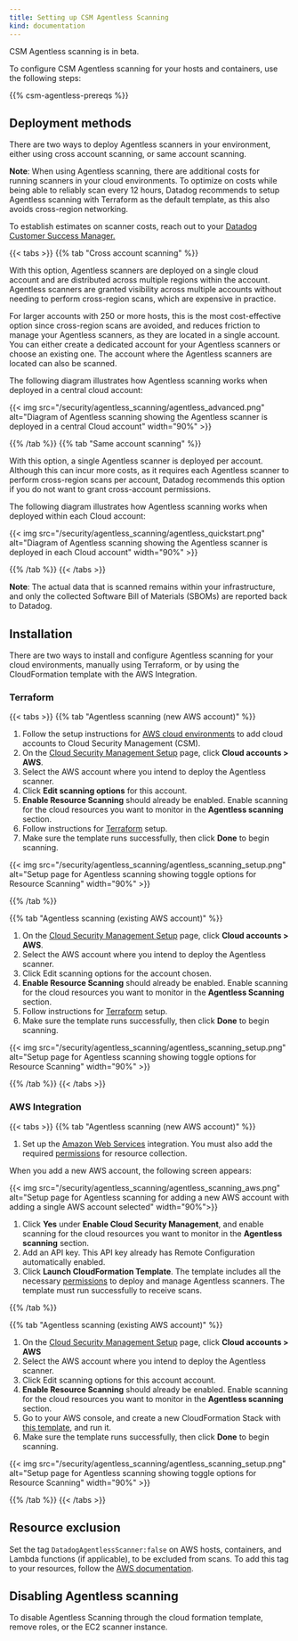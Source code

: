 ```yaml
---
title: Setting up CSM Agentless Scanning
kind: documentation
---
```


<div class="alert alert-info">CSM Agentless scanning is in beta.</div>

To configure CSM Agentless scanning for your hosts and containers, use the following steps:

{{% csm-agentless-prereqs %}}

## Deployment methods

There are two ways to deploy Agentless scanners in your environment, either using cross account scanning, or same account scanning.

**Note**: When using Agentless scanning, there are additional costs for running scanners in your cloud environments. To optimize on costs while being able to reliably scan every 12 hours, Datadog recommends to setup Agentless scanning with Terraform as the default template, as this also avoids cross-region networking. 

To establish estimates on scanner costs, reach out to your [Datadog Customer Success Manager.][8]

{{< tabs >}}
{{% tab "Cross account scanning" %}}

With this option, Agentless scanners are deployed on a single cloud account and are distributed across multiple regions within the account. Agentless scanners are granted visibility across multiple accounts without needing to perform cross-region scans, which are expensive in practice.

For larger accounts with 250 or more hosts, this is the most cost-effective option since cross-region scans are avoided, and reduces friction to manage your Agentless scanners, as they are located in a single account. You can either create a dedicated account for your Agentless scanners or choose an existing one. The account where the Agentless scanners are located can also be scanned.

The following diagram illustrates how Agentless scanning works when deployed in a central cloud account:

{{< img src="/security/agentless_scanning/agentless_advanced.png" alt="Diagram of Agentless scanning showing the Agentless scanner is deployed in a central Cloud account" width="90%" >}}

{{% /tab %}}
{{% tab "Same account scanning" %}}

With this option, a single Agentless scanner is deployed per account. Although this can incur more costs, as it requires each Agentless scanner to perform cross-region scans per account, Datadog recommends this option if you do not want to grant cross-account permissions.

The following diagram illustrates how Agentless scanning works when deployed within each Cloud account:

{{< img src="/security/agentless_scanning/agentless_quickstart.png" alt="Diagram of Agentless scanning showing the Agentless scanner is deployed in each Cloud account" width="90%" >}}

[3]: https://app.datadoghq.com/security/csm/vm
[4]: /agent/remote_config/?tab=configurationyamlfile#setup

{{% /tab %}}
{{< /tabs >}}


**Note**: The actual data that is scanned remains within your infrastructure, and only the collected Software Bill of Materials (SBOMs) are reported back to Datadog.

## Installation

There are two ways to install and configure Agentless scanning for your cloud environments, manually using Terraform, or by using the CloudFormation template with the AWS Integration.

### Terraform

{{< tabs >}}
{{% tab "Agentless scanning (new AWS account)" %}}

1. Follow the setup instructions for [AWS cloud environments][3] to add cloud accounts to Cloud Security Management (CSM).
1. On the [Cloud Security Management Setup][1] page, click **Cloud accounts > AWS**.
1. Select the AWS account where you intend to deploy the Agentless scanner.
1. Click **Edit scanning options** for this account.
1. **Enable Resource Scanning** should already be enabled. Enable scanning for the cloud resources you want to monitor in the **Agentless scanning** section.
1. Follow instructions for [Terraform][4] setup.
1. Make sure the template runs successfully, then click **Done** to begin scanning. 

{{< img src="/security/agentless_scanning/agentless_scanning_setup.png" alt="Setup page for Agentless scanning showing toggle options for Resource Scanning" width="90%" >}}


[1]: https://app.datadoghq.com/security/configuration/csm/setup
[3]: /security/cloud_security_management/setup/csm_enterprise/cloud_accounts/?tab=aws
[4]: https://github.com/DataDog/terraform-datadog-agentless-scanner/blob/main/README.md

{{% /tab %}}

{{% tab "Agentless scanning (existing AWS account)" %}}

1. On the [Cloud Security Management Setup][1] page, click **Cloud accounts > AWS**.
1. Select the AWS account where you intend to deploy the Agentless scanner.
1. Click Edit scanning options for the account chosen.
1. **Enable Resource Scanning** should already be enabled. Enable scanning for the cloud resources you want to monitor in the **Agentless Scanning** section.
1. Follow instructions for [Terraform][4] setup.
1. Make sure the template runs successfully, then click **Done** to begin scanning. 

{{< img src="/security/agentless_scanning/agentless_scanning_setup.png" alt="Setup page for Agentless scanning showing toggle options for Resource Scanning" width="90%" >}}

[1]: https://app.datadoghq.com/security/configuration/csm/setup
[4]: https://github.com/DataDog/terraform-datadog-agentless-scanner/blob/main/README.md


{{% /tab %}}
{{< /tabs >}} </br>

### AWS Integration

{{< tabs >}}
{{% tab "Agentless scanning (new AWS account)" %}}

1. Set up the [Amazon Web Services][1] integration. You must also add the required [permissions][2] for resource collection.

When you add a new AWS account, the following screen appears:

{{< img src="/security/agentless_scanning/agentless_scanning_aws.png" alt="Setup page for Agentless scanning for adding a new AWS account with adding a single AWS account selected" width="90%">}}
</br>

1. Click **Yes** under **Enable Cloud Security Management**, and enable scanning for the cloud resources you want to monitor in the **Agentless scanning** section.
1. Add an API key. This API key already has Remote Configuration automatically enabled.
1. Click **Launch CloudFormation Template**. The template includes all the necessary [permissions][3] to deploy and manage Agentless scanners. The template must run successfully to receive scans.

[1]: /integrations/amazon_web_services/
[2]: /integrations/amazon_web_services/?tab=roledelegation#resource-collection
[3]: /security/cloud_security_management/setup/agentless_scanning/?tab=agentlessscanningnewawsaccount#permissions

{{% /tab %}}

{{% tab "Agentless scanning (existing AWS account)" %}}

1. On the [Cloud Security Management Setup][1] page, click **Cloud accounts > AWS**
1. Select the AWS account where you intend to deploy the Agentless scanner.
1. Click Edit scanning options for this account account.
1. **Enable Resource Scanning** should already be enabled. Enable scanning for the cloud resources you want to monitor in the **Agentless scanning** section.
1. Go to your AWS console, and create a new CloudFormation Stack with [this template][2], and run it.
1. Make sure the template runs successfully, then click **Done** to begin scanning. 

{{< img src="/security/agentless_scanning/agentless_scanning_setup.png" alt="Setup page for Agentless scanning showing toggle options for Resource Scanning" width="90%" >}}

[1]: https://app.datadoghq.com/security/configuration/csm/setup
[2]: https://github.com/DataDog/terraform-module-datadog-agentless-scanner/blob/main/cloudformation/main.yaml

{{% /tab %}}
{{< /tabs >}}

## Resource exclusion

Set the tag `DatadogAgentlessScanner:false` on AWS hosts, containers, and Lambda functions (if applicable), to be excluded from scans. To add this tag to your resources, follow the [AWS documentation][3].

## Disabling Agentless scanning
To disable Agentless Scanning through the cloud formation template, remove roles, or the EC2 scanner instance.

 

[1]: /security/vulnerabilities
[2]: https://www.cisa.gov/sbom
[3]: https://docs.aws.amazon.com/tag-editor/latest/userguide/tagging.html
[8]: mailto:success@datadoghq.com




